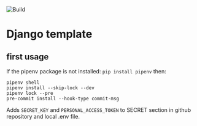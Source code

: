 ![Build](https://github.com/SemenovAV/core/workflows/Build/badge.svg)

# Django template



## first usage
If the pipenv package is not installed:
```pip install pipenv```
then:
```
pipenv shell
pipenv install --skip-lock --dev
pipenv lock --pre
pre-commit install --hook-type commit-msg
```

Adds ```SECRET_KEY``` and ```PERSONAL_ACCESS_TOKEN``` to SECRET section in github repository and local .env file.
